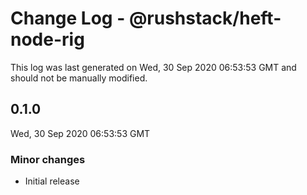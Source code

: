 # Change Log - @rushstack/heft-node-rig

This log was last generated on Wed, 30 Sep 2020 06:53:53 GMT and should not be manually modified.

## 0.1.0
Wed, 30 Sep 2020 06:53:53 GMT

### Minor changes

- Initial release


